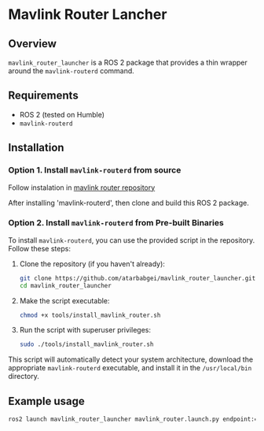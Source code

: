 
# Mavlink Router Lancher

## Overview
`mavlink_router_launcher` is a ROS 2 package that provides a thin wrapper around the `mavlink-routerd` command.

## Requirements
- ROS 2 (tested on Humble)
- `mavlink-routerd`

## Installation

### Option 1. Install `mavlink-routerd` from source
Follow instalation in [mavlink router repository](https://github.com/mavlink-router/mavlink-router.git) 

After installing 'mavlink-routerd', then clone and build this ROS 2 package.

### Option 2. Install `mavlink-routerd` from Pre-built Binaries

To install `mavlink-routerd`, you can use the provided script in the repository. Follow these steps:

1. Clone the repository (if you haven't already):

   ```bash
   git clone https://github.com/atarbabgei/mavlink_router_launcher.git
   cd mavlink_router_launcher
   ```

2. Make the script executable:

   ```bash
   chmod +x tools/install_mavlink_router.sh
   ```

3. Run the script with superuser privileges:

   ```bash
   sudo ./tools/install_mavlink_router.sh
   ```

This script will automatically detect your system architecture, download the appropriate `mavlink-routerd` executable, and install it in the `/usr/local/bin` directory.


## Example usage

```bash
ros2 launch mavlink_router_launcher mavlink_router.launch.py endpoint:=192.168.0.7:14550 device:=/dev/ttyACM0 baudrate:=115200
```
